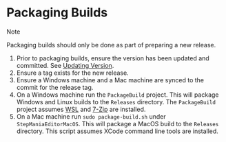 # Packaging Builds

> [!NOTE]
>Packaging builds should only be done as part of preparing a new release.

1. Prior to packaging builds, ensure the version has been updated and committed. See [Updating Version](UpdatingVersion.md).
2. Ensure a tag exists for the new release.
3. Ensure a Windows machine and a Mac machine are synced to the commit for the release tag.
4. On a Windows machine run the `PackageBuild` project. This will package Windows and Linux builds to the `Releases` directory. The `PackageBuild` project assumes [WSL](https://learn.microsoft.com/en-us/windows/wsl/) and [7-Zip](https://www.7-zip.org/) are installed.
5. On a Mac machine run `sudo package-build.sh` under `StepManiaEditorMacOS`. This will package a MacOS build to the `Releases` directory. This script assumes XCode command line tools are installed.